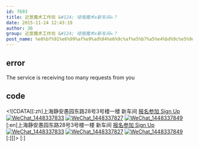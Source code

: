 ```yaml
---
id: 7693
title: 近景魔术工作坊 &#124; 哇哦魔术x新车间=？
date: 2015-11-24 12:43:19
author: 36
group: 近景魔术工作坊 &#124; 哇哦魔术x新车间=？
post_name: %e8%bf%91%e6%99%af%e9%ad%94%e6%9c%af%e5%b7%a5%e4%bd%9c%e5%9d%8a-%e5%93%87%e5%93%a6%e9%ad%94%e6%9c%afx%e6%96%b0%e8%bd%a6%e9%97%b4%ef%bc%9f
---
```


## error
The service is receiving too many requests from you

## code
 <!\[CDATA\[\[:zh\]上海静安愚园东路28号3号楼一楼 新车间 [报名参加 Sign Up](http://www.huodongxing.com/event/6309418730000 "立即报名") [![WeChat_1448337833](http://139.162.84.35/wp-content/uploads/2015/11/WeChat_1448337833.jpeg)](http://139.162.84.35/wp-content/uploads/2015/11/WeChat%5F1448337833.jpeg) [![WeChat_1448337827](http://139.162.84.35/wp-content/uploads/2015/11/WeChat_1448337827.jpeg)](http://139.162.84.35/wp-content/uploads/2015/11/WeChat%5F1448337827.jpeg) [![WeChat_1448337849](http://139.162.84.35/wp-content/uploads/2015/11/WeChat_1448337849.jpeg)](http://139.162.84.35/wp-content/uploads/2015/11/WeChat%5F1448337849.jpeg)\[:en\]上海静安愚园东路28号3号楼一楼 新车间 [报名参加 Sign Up](http://www.huodongxing.com/event/6309418730000 "立即报名") [![WeChat_1448337833](http://139.162.84.35/wp-content/uploads/2015/11/WeChat_1448337833.jpeg)](http://139.162.84.35/wp-content/uploads/2015/11/WeChat%5F1448337833.jpeg) [![WeChat_1448337827](http://139.162.84.35/wp-content/uploads/2015/11/WeChat_1448337827.jpeg)](http://139.162.84.35/wp-content/uploads/2015/11/WeChat%5F1448337827.jpeg) [![WeChat_1448337849](http://139.162.84.35/wp-content/uploads/2015/11/WeChat_1448337849.jpeg)](http://139.162.84.35/wp-content/uploads/2015/11/WeChat%5F1448337849.jpeg)\[:\]\]\]> \[:\]
